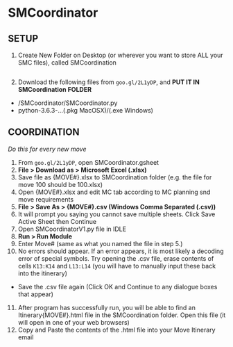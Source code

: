 # SMCoordinator

## SETUP

1. Create New Folder on Desktop (or wherever you want to store ALL your SMC files), called SMCoordination
```.../Desktop/SMCoordination/
```

2. Download the following files from ```goo.gl/2L1yDP```, and **PUT IT IN SMCoordination FOLDER**
- /SMCoordinator/SMCoordinator.py
- python-3.6.3-...(.pkg MacOSX)/(.exe Windows)

## COORDINATION
*Do this for every new move*
1. From ```goo.gl/2L1yDP```, open SMCoordinator.gsheet
2. **File > Download as > Microsoft Excel (.xlsx)**
3. Save file as {MOVE#}.xlsx to SMCoordination folder (e.g. the file for move 100 should be 100.xlsx)
4. Open {MOVE#}.xlsx and edit MC tab according to MC planning snd move requirements
5. **File > Save As > {MOVE#}.csv (Windows Comma Separated (.csv))**
6. It will prompt you saying you cannot save multiple sheets. Click Save Active Sheet then Continue
7. Open SMCoordinatorV1.py file in IDLE
8. **Run > Run Module**
9. Enter Move# (same as what you named the file in step 5.)
10. No errors should appear. If an error appears, it is most likely a decoding error of special symbols. Try opening the .csv file, erase contents of cells ```K13:K14``` and ```L13:L14``` (you will have to manually input these back into the itinerary)
- Save the .csv file again (Click OK and Continue to any dialogue boxes that appear)
11. After program has successfully run, you will be able to find an Itinerary{MOVE#}.html file in the SMCoordination folder. Open this file (it will open in one of your web browsers)
12. Copy and Paste the contents of the .html file into your Move Itinerary email
